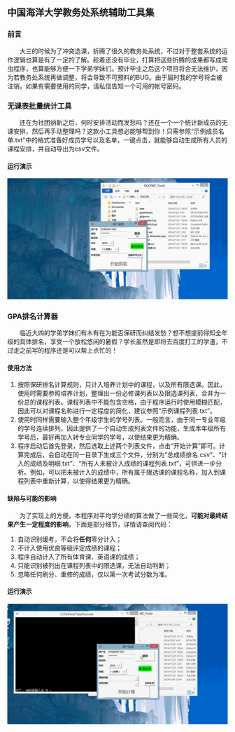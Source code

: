 ## 中国海洋大学教务处系统辅助工具集

### 前言

　　大三的时候为了冲突选课，折腾了很久的教务处系统，不过对于整套系统的运作逻辑也算是有了一定的了解。趁着还没有毕业，打算把这些折腾的成果都写成爬虫程序，也算能够方便一下学弟学妹们。预计毕业之后这个项目将会无法维护，因为若教务处系统再做调整，将会导致不可预料的BUG。由于届时我的学号将会被注销，如果有需要使用的同学，请私信告知一个可用的帐号密码。

### 无课表批量统计工具

　　还在为社团纳新之后，何时安排活动而发愁吗？还在一个一个统计新成员的无课安排，然后再手动整理吗？这款小工具想必能够帮到你！只需参照“示例成员名单.txt”中的格式准备好成员学号以及名单，一键点击，就能够自动生成所有人员的课程安排，并自动导出为csv文件。

#### 运行演示
<img src="https://raw.githubusercontent.com/FinalTheory/OUCJWC_Tools/master/show1.gif">


### GPA排名计算器

　　临近大四的学弟学妹们有木有在为能否保研而纠结发愁？想不想提前得知全年级的具体排名，享受一个放松悠闲的暑假？学长虽然是即将去百度打工的学渣，不过走之前写的程序还是可以帮上点忙的！

#### 使用方法

1. 按照保研排名计算规则，只计入培养计划中的课程，以及所有限选课。因此，使用时需要参照培养计划，整理出一份必修课列表以及限选课列表，合并为一份总的课程列表。课程列表中不能包含空格，由于程序运行时使用模糊匹配，因此可以对课程名称进行一定程度的简化，建议参照“示例课程列表.txt”。
1. 使用时同样需要输入整个年级学生的学号列表。一般而言，由于同一专业年级的学号连续排列，因此提供了一个自动生成列表文件的功能，生成本年级所有学号后，最好再加入转专业同学的学号，以使结果更为精确。
1. 程序启动后首先登录，然后选取上述两个列表文件，点击“开始计算”即可。计算完成后，会自动在同一目录下生成三个文件，分别为“总成绩排名.csv”、“计入的成绩及明细.txt”、“所有人未被计入成绩的课程列表.txt”，可供进一步分析。例如，可以把未被计入的成绩中，所有属于限选课的课程名称，加入到课程列表中重新计算，以使得结果更为精确。

#### 缺陷与可能的影响

　　为了实现上的方便，本程序对平均学分绩的算法做了一些简化，**可能对最终结果产生一定程度的影响**，下面是部分细节，详情请查阅代码：

1. 自动识别缓考，不会将**任何**零分计入；
1. 不计入使用优良等级评定成绩的课程；
1. 程序自动计入了所有体育课、英语课的成绩；
1. 只能识别被列出在课程列表中的限选课，无法自动判断；
1. 忽略任何刷分、重修的成绩，仅以第一次考试分数为准。


#### 运行演示
<img src="https://raw.githubusercontent.com/FinalTheory/OUCJWC_Tools/master/show2.gif">
